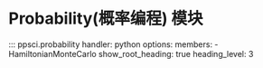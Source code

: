 # Probability(概率编程) 模块

::: ppsci.probability
    handler: python
    options:
      members:
        - HamiltonianMonteCarlo
      show_root_heading: true
      heading_level: 3
